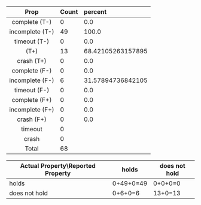 
| Prop | Count | percent |
|:----:|:------|:--|
|complete   (T-)|0| 0.0 |
|incomplete (T-)|49|100.0 |
|timeout    (T-)|0|0.0 |
|           (T+)|13|68.42105263157895 |
|crash      (T+)|0|0.0 |
|complete   (F-)|0|0.0 |
|incomplete (F-)|6|31.57894736842105 |
|timeout    (F-)|0|0.0 |
|complete   (F+)|0|0.0 |
|incomplete (F+)|0|0.0 |
|crash      (F+)|0|0.0 |
|timeout        |0|
|crash          |0|
|Total          |68|

| Actual Property\Reported Property | holds | does not hold |
|------------------------------------|-------|---------------|
| holds | 0+49+0=49 | 0+0+0=0 |
| does not hold | 0+6+0=6 | 13+0=13 |

